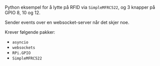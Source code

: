 Python eksempel for å lytte på RFID via ``SimpleMFRC522``, og 3 knapper på GPIO 8, 10 og 12.

Sender events over en websocket-server når det skjer noe.

Krever følgende pakker:

- `asyncio`
- `websockets`
- `RPi.GPIO`
- `SimpleMFRC522`
